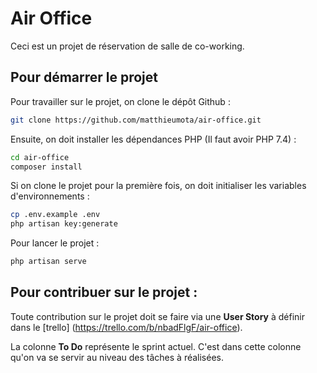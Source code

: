 # Air Office

Ceci est un projet de réservation de salle de co-working.

## Pour démarrer le projet

Pour travailler sur le projet, on clone le dépôt Github :

```bash
git clone https://github.com/matthieumota/air-office.git
```

Ensuite, on doit installer les dépendances PHP (Il faut avoir PHP 7.4) :

```bash
cd air-office
composer install
```

Si on clone le projet pour la première fois, on doit initialiser les variables d'environnements :

```bash
cp .env.example .env
php artisan key:generate
```

Pour lancer le projet :

```bash
php artisan serve
```

## Pour contribuer sur le projet :

Toute contribution sur le projet doit se faire via une **User Story** à définir dans le [trello]
(https://trello.com/b/nbadFlgF/air-office).

La colonne **To Do** représente le sprint actuel. C'est dans cette colonne qu'on va se servir au niveau des tâches à réalisées.
